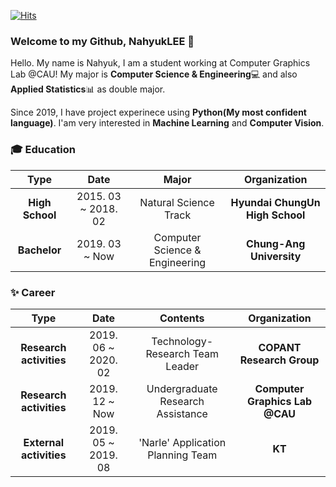 [![Hits](https://hits.seeyoufarm.com/api/count/incr/badge.svg?url=https%3A%2F%2Fgithub.com%2FNahyukLEE%2FNahyukLEE&count_bg=%2365AAFF&title_bg=%23555555&icon=&icon_color=%23E7E7E7&title=Hits%21&edge_flat=false)](https://hits.seeyoufarm.com)

### Welcome to my Github, NahyukLEE 👋

Hello. My name is Nahyuk, I am a student working at Computer Graphics Lab @CAU!
My major is **Computer Science & Engineering**💻 and also **Applied Statistics**📊 as double major.

Since 2019, I have project experinece using **Python(My most confident language)**.
I'am very interested in **Machine Learning** and **Computer Vision**.

### 🎓 Education

| **Type** | **Date** | **Major** | **Organization** |
|:--------:|:--------:|:--------:|:--------:|
| **High School** | 2015. 03 ~ 2018. 02 | Natural Science Track | **Hyundai ChungUn High School** |
| **Bachelor** | 2019. 03 ~ Now | Computer Science & Engineering | **Chung-Ang University** |

### ✨ Career

| **Type** | **Date** | **Contents** | **Organization** |
|:--------:|:--------:|:--------:|:--------:|
| **Research activities** | 2019. 06 ~ 2020. 02 | Technology-Research Team Leader | **COPANT Research Group** |
| **Research activities** | 2019. 12 ~ Now | Undergraduate Research Assistance | **Computer Graphics Lab @CAU** |
| **External activities** | 2019. 05 ~ 2019. 08 | 'Narle' Application Planning Team | **KT** |
